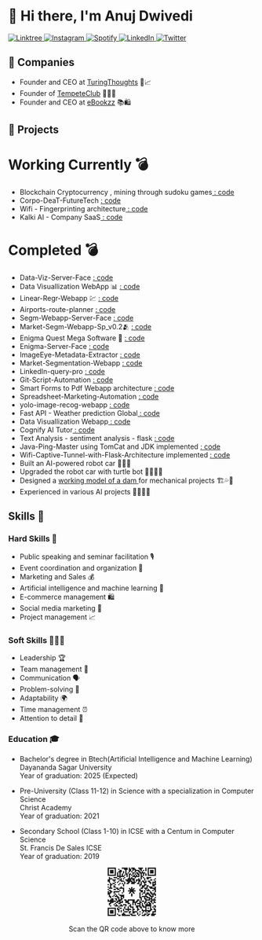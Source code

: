<h1 align="left">👋 Hi there, I'm Anuj Dwivedi</h1> 

<p align="left">
  <a href="https://www.linktree.com/anuj_dwivedi" target="_blank">
    <img src="https://img.shields.io/badge/-Linktree-39E09B?style=flat-square&logo=linktree&logoColor=white&link=https://www.linktree.com/yourusername" alt="Linktree">
  </a>
  <a href="https://www.instagram.com/anuj_dwvd_0/" target="_blank">
    <img src="https://img.shields.io/badge/-Instagram-E4405F?style=flat-square&logo=instagram&logoColor=white&link=https://www.instagram.com/yourusername/" alt="Instagram">
  </a>
  <a href="https://open.spotify.com/user/invalid" target="_blank">
    <img src="https://img.shields.io/badge/-Spotify-1DB954?style=flat-square&logo=spotify&logoColor=white&link=https://open.spotify.com/user/yourusername" alt="Spotify">
  </a>
   <a href="https://www.linkedin.com/in/anuj-dwivedi-1352831b1/" target="_blank">
    <img src="https://img.shields.io/badge/-LinkedIn-0A66C2?style=flat-square&logo=linkedin&logoColor=white&link=https://www.linkedin.com/in/yourusername/" alt="LinkedIn">
  </a>
  <a href="https://twitter.com/turingthoughts?t=ZDw8FXB8KvOw9dcir6knZw&s=09" target="_blank">
    <img src="https://img.shields.io/badge/-Twitter-1DA1F2?style=flat-square&logo=twitter&logoColor=white&link=https://twitter.com/yourusername" alt="Twitter">
  </a>
</p>

## 💼 Companies

- Founder and CEO at <a href="https://linktr.ee/turingthoughts" target="_blank">TuringThoughts</a> 🤖📈
- Founder of <a href="https://tempetedsu.carrd.co/" target="_blank">TempeteClub</a> 🧑‍💻🤝
- Founder and CEO at <a href="https://e-bookzzz.myshopify.com/" target="_blank">eBookzz</a> 📚🛍️

## 🚀 Projects

# Working Currently 💣
- Blockchain Cryptocurrency , mining through sudoku games<a href="" target="_blank"> : code</a>
- Corpo-DeaT-FutureTech <a href="" target="_blank"> : code</a>
- Wifi - Fingerprinting architecture<a href="" target="_blank"> : code</a>
- Kalki AI - Company SaaS<a href="" target="_blank"> : code</a>

# Completed 💣
- Data-Viz-Server-Face <a href="https://github.com/ANUJDWIVDI/data-visualization-server-face" target="_blank"> : code</a>
- Data Visuallization WebApp 📊 <a href="https://github.com/ANUJDWIVDI/data-visualization-webapp-flask" target="_blank"> : code</a>
- Linear-Regr-Webapp 💹 <a href="https://github.com/ANUJDWIVDI/linear-regr-webapp" target="_blank"> : code</a>
- Airports-route-planner <a href="https://github.com/ANUJDWIVDI/flight-path-calculator" target="_blank"> : code</a>
- Segm-Webapp-Server-Face <a href="https://github.com/ANUJDWIVDI/market-segm-server-face" target="_blank"> : code</a>
- Market-Segm-Webapp-Sp_v0.2🫂 <a href="https://github.com/ANUJDWIVDI/market-segmentation-webapp" target="_blank"> : code</a>
- Enigma Quest Mega Software 🚀 <a href="https://github.com/ANUJDWIVDI/enigma-code-webapp" target="_blank"> : code</a>
- Enigma-Server-Face <a href="https://github.com/ANUJDWIVDI/enigma-server-face" target="_blank"> : code</a>
- ImageEye-Metadata-Extractor <a href="https://github.com/ANUJDWIVDI/image-metadata-extract-webapp" target="_blank"> : code</a>
- Market-Segmentation-Webapp <a href="https://github.com/ANUJDWIVDI/market-segmentation-webapp" target="_blank"> : code</a>
- LinkedIn-query-pro <a href="https://github.com/ANUJDWIVDI/linkedin-query-pro" target="_blank"> : code</a>
- Git-Script-Automation <a href="https://github.com/ANUJDWIVDI/git-script-automation" target="_blank"> : code</a>
- Smart Forms to Pdf Webapp architecture <a href="https://github.com/ANUJDWIVDI/forms-to-pdf-webapp-arch" target="_blank"> : code</a>
- Spreadsheet-Marketing-Automation <a href="https://github.com/ANUJDWIVDI/Spreadsheet-Marketing-Automation" target="_blank"> : code</a>
- yolo-image-recog-webapp <a href="https://github.com/ANUJDWIVDI/yolo-image-recog-webapp" target="_blank"> : code</a>
- Fast API - Weather prediction Global<a href="https://github.com/ANUJDWIVDI/fast-api-python-weather-forecast" target="_blank"> : code</a>
- Data Visuallization Webapp<a href="https://www.linkedin.com/posts/anuj-dwivedi-1352831b1_github-anujdwivdidata-visualization-webapp-flask-activity-7049617979923169280-985O?utm_source=share&utm_medium=member_desktop" target="_blank"> : code</a>
- Cognify AI Tutor<a href="https://www.linkedin.com/posts/anuj-dwivedi-1352831b1_github-anujdwivditutor-ai-flask-webapp-activity-7048689321293352962-eo6p?utm_source=share&utm_medium=member_desktop" target="_blank"> : code</a>
- Text Analysis - sentiment analysis - flask <a href="https://www.linkedin.com/posts/anuj-dwivedi-1352831b1_github-anujdwivditext-analysis-flask-framework-activity-7048337597235953664-hdey?utm_source=share&utm_medium=member_desktop" target="_blank"> : code</a>
- Java-Ping-Master using TomCat and JDK implemented <a href="https://www.linkedin.com/posts/anuj-dwivedi-1352831b1_github-anujdwivdijava-ping-master-activity-7046865911361798144-5DMQ?utm_source=share&utm_medium=member_desktop" target="_blank"> : code</a>
- Wifi-Captive-Tunnel-with-Flask-Architecture implemented <a href="https://www.linkedin.com/feed/update/urn:li:activity:7046520877366067200/" target="_blank"> : code</a>
- Built an AI-powered robot car 🚗🤖🧠
- Upgraded the robot car with turtle bot 🐢🚗🤖🧠
- Designed a <a href="https://damyl90.carrd.co/" target="_blank">working model of a dam </a>for mechanical projects 🏗️💦🤖
- Experienced in various AI projects 🧑‍💻🤖🧠

## Skills 🚀

### Hard Skills 🤖

- Public speaking and seminar facilitation 🎙️
- Event coordination and organization 🎉
- Marketing and Sales 💰
- Artificial intelligence and machine learning 🧠
- E-commerce management 🛍️
- Social media marketing 📱
- Project management 📈

### Soft Skills 🧑‍🤝‍🧑

- Leadership 🏆
- Team management 👥
- Communication 🗣️
- Problem-solving 🤔
- Adaptability 🌍
- Time management ⏰
- Attention to detail 👀

### Education 🎓

- Bachelor's degree in Btech(Artificial Intelligence and Machine Learning)  
  Dayananda Sagar University  
  Year of graduation: 2025 (Expected)
  
- Pre-University (Class 11-12) in Science with a specialization in Computer Science  
  Christ Academy  
  Year of graduation: 2021
  
- Secondary School (Class 1-10) in ICSE with a Centum in Computer Science  
  St. Francis De Sales ICSE  
  Year of graduation: 2019
<p align = "left">
<p align="center"><img src="anuj_linktree_1.jpg" width="100" height="100" alt="QR Code"></p><p align="center">Scan the QR code above to know more</p> </p>
